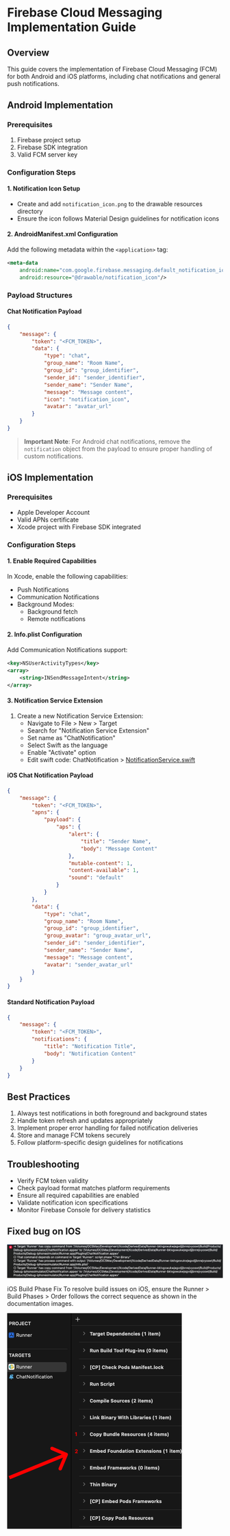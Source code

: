 # Firebase Cloud Messaging Implementation Guide

## Overview
This guide covers the implementation of Firebase Cloud Messaging (FCM) for both Android and iOS platforms, including chat notifications and general push notifications.

## Android Implementation

### Prerequisites
1. Firebase project setup
2. Firebase SDK integration
3. Valid FCM server key

### Configuration Steps

#### 1. Notification Icon Setup
- Create and add `notification_icon.png` to the drawable resources directory
- Ensure the icon follows Material Design guidelines for notification icons

#### 2. AndroidManifest.xml Configuration
Add the following metadata within the `<application>` tag:
```xml
<meta-data
    android:name="com.google.firebase.messaging.default_notification_icon"
    android:resource="@drawable/notification_icon"/>
```

### Payload Structures

#### Chat Notification Payload
```json
{
    "message": {
        "token": "<FCM_TOKEN>",
        "data": {
            "type": "chat",
            "group_name": "Room Name",
            "group_id": "group_identifier",
            "sender_id": "sender_identifier",
            "sender_name": "Sender Name",
            "message": "Message content",
            "icon": "notification_icon",
            "avatar": "avatar_url"
        }
    }
}
```

> **Important Note**: For Android chat notifications, remove the `notification` object from the payload to ensure proper handling of custom notifications.

## iOS Implementation

### Prerequisites
- Apple Developer Account
- Valid APNs certificate
- Xcode project with Firebase SDK integrated

### Configuration Steps

#### 1. Enable Required Capabilities
In Xcode, enable the following capabilities:
- Push Notifications
- Communication Notifications
- Background Modes:
  - Background fetch
  - Remote notifications

#### 2. Info.plist Configuration
Add Communication Notifications support:
```xml
<key>NSUserActivityTypes</key>
<array>
    <string>INSendMessageIntent</string>
</array>
```

#### 3. Notification Service Extension
1. Create a new Notification Service Extension:
   - Navigate to File > New > Target
   - Search for "Notification Service Extension"
   - Set name as "ChatNotification"
   - Select Swift as the language
   - Enable "Activate" option
   - Edit swift code: ChatNotification > [NotificationService.swift](ChatNotificationSwift.md)

#### iOS Chat Notification Payload
```json
{
    "message": {
        "token": "<FCM_TOKEN>",
        "apns": {
            "payload": {
                "aps": {
                    "alert": {
                        "title": "Sender Name",
                        "body": "Message Content"
                    },
                    "mutable-content": 1,
                    "content-available": 1,
                    "sound": "default"
                }
            }
        },
        "data": {
            "type": "chat",
            "group_name": "Room Name",
            "group_id": "group_identifier",
            "group_avatar": "group_avatar_url",
            "sender_id": "sender_identifier",
            "sender_name": "Sender Name",
            "message": "Message content",
            "avatar": "sender_avatar_url"
        }
    }
}
```

#### Standard Notification Payload
```json
{
    "message": {
        "token": "<FCM_TOKEN>",
        "notifications": {
            "title": "Notification Title",
            "body": "Notification Content"
        }
    }
}
```

## Best Practices
1. Always test notifications in both foreground and background states
2. Handle token refresh and updates appropriately
3. Implement proper error handling for failed notification deliveries
4. Store and manage FCM tokens securely
5. Follow platform-specific design guidelines for notifications

## Troubleshooting
- Verify FCM token validity
- Check payload format matches platform requirements
- Ensure all required capabilities are enabled
- Validate notification icon specifications
- Monitor Firebase Console for delivery statistics


## Fixed bug on IOS
![Error image](assets/error.png)

iOS Build Phase Fix
To resolve build issues on iOS, ensure the Runner > Build Phases > Order follows the correct sequence as shown in the documentation images.

![Error image](assets/2025-01-14.png)
